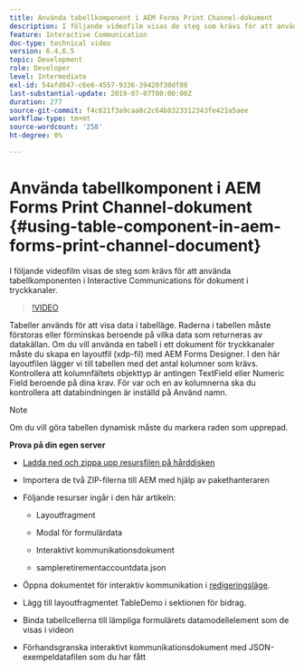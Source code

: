```yaml
---
title: Använda tabellkomponent i AEM Forms Print Channel-dokument
description: I följande videofilm visas de steg som krävs för att använda tabellkomponenten i Interactive Communications för dokument i tryckkanaler.
feature: Interactive Communication
doc-type: technical video
version: 6.4,6.5
topic: Development
role: Developer
level: Intermediate
exl-id: 54afd047-c6e6-4557-9336-39420f30df88
last-substantial-update: 2019-07-07T00:00:00Z
duration: 277
source-git-commit: f4c621f3a9caa8c2c64b8323312343fe421a5aee
workflow-type: tm+mt
source-wordcount: '258'
ht-degree: 0%

---
```


# Använda tabellkomponent i AEM Forms Print Channel-dokument {#using-table-component-in-aem-forms-print-channel-document}

I följande videofilm visas de steg som krävs för att använda tabellkomponenten i Interactive Communications för dokument i tryckkanaler.

>[!VIDEO](https://video.tv.adobe.com/v/27769?quality=12&learn=on)

Tabeller används för att visa data i tabelläge. Raderna i tabellen måste förstoras eller förminskas beroende på vilka data som returneras av datakällan. Om du vill använda en tabell i ett dokument för tryckkanaler måste du skapa en layoutfil (xdp-fil) med AEM Forms Designer. I den här layoutfilen lägger vi till tabellen med det antal kolumner som krävs. Kontrollera att kolumnfältets objekttyp är antingen TextField eller Numeric Field beroende på dina krav. För var och en av kolumnerna ska du kontrollera att databindningen är inställd på Använd namn.

>[!NOTE]
>
>Om du vill göra tabellen dynamisk måste du markera raden som upprepad.

**Prova på din egen server**

* [Ladda ned och zippa upp resursfilen på hårddisken](assets/usingtablesinprintchannel.zip)

* Importera de två ZIP-filerna till AEM med hjälp av pakethanteraren

* Följande resurser ingår i den här artikeln:

   * Layoutfragment

   * Modal för formulärdata

   * Interaktivt kommunikationsdokument
   * sampleretirementaccountdata.json

* Öppna dokumentet för interaktiv kommunikation i [redigeringsläge](http://localhost:4502/editor.html/content/forms/af/401kstatement/tablesinprintdocument/channels/print.html).

* Lägg till layoutfragmentet TableDemo i sektionen för bidrag.
* Binda tabellcellerna till lämpliga formulärets datamodellelement som de visas i videon

* Förhandsgranska interaktivt kommunikationsdokument med JSON-exempeldatafilen som du har fått
